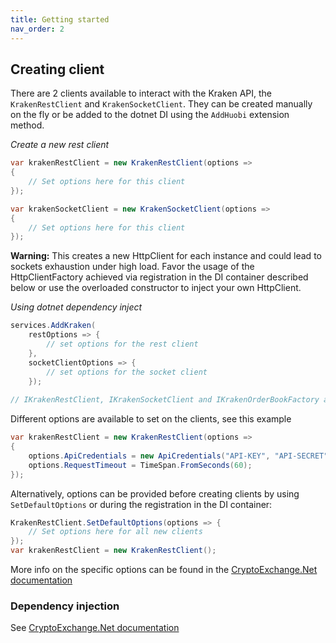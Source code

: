 ```yaml
---
title: Getting started
nav_order: 2
---
```


## Creating client
There are 2 clients available to interact with the Kraken API, the `KrakenRestClient` and `KrakenSocketClient`. They can be created manually on the fly or be added to the dotnet DI using the `AddHuobi` extension method.

*Create a new rest client*
```csharp
var krakenRestClient = new KrakenRestClient(options => 
{
    // Set options here for this client
});

var krakenSocketClient = new KrakenSocketClient(options =>
{
    // Set options here for this client
});
```

**Warning:** This creates a new HttpClient for each instance and could lead to sockets exhaustion under high load. Favor the usage of the HttpClientFactory achieved via registration in the DI container described below or use the overloaded constructor to inject your own HttpClient.

*Using dotnet dependency inject*
```csharp
services.AddKraken(
    restOptions => {
        // set options for the rest client
    },
    socketClientOptions => {
        // set options for the socket client
    }); 
    
// IKrakenRestClient, IKrakenSocketClient and IKrakenOrderBookFactory are now available for injecting
```

Different options are available to set on the clients, see this example
```csharp
var krakenRestClient = new KrakenRestClient(options =>
{
    options.ApiCredentials = new ApiCredentials("API-KEY", "API-SECRET");
    options.RequestTimeout = TimeSpan.FromSeconds(60);
});
```
Alternatively, options can be provided before creating clients by using `SetDefaultOptions` or during the registration in the DI container:  
```csharp
KrakenRestClient.SetDefaultOptions(options => {
    // Set options here for all new clients
});
var krakenRestClient = new KrakenRestClient();
```
More info on the specific options can be found in the [CryptoExchange.Net documentation](https://jkorf.github.io/CryptoExchange.Net/Options.html)

### Dependency injection
See [CryptoExchange.Net documentation](https://jkorf.github.io/CryptoExchange.Net/Dependency%20Injection.html)